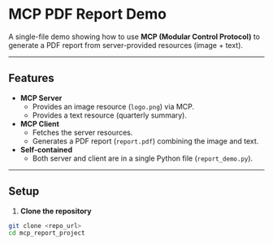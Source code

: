 # MCP PDF Report Demo

A single-file demo showing how to use **MCP (Modular Control Protocol)** to generate a PDF report from server-provided resources (image + text).

---

## Features

- **MCP Server**
  - Provides an image resource (`logo.png`) via MCP.
  - Provides a text resource (quarterly summary).
- **MCP Client**
  - Fetches the server resources.
  - Generates a PDF report (`report.pdf`) combining the image and text.
- **Self-contained**
  - Both server and client are in a single Python file (`report_demo.py`).

---

## Setup

1. **Clone the repository**
```bash
git clone <repo_url>
cd mcp_report_project

